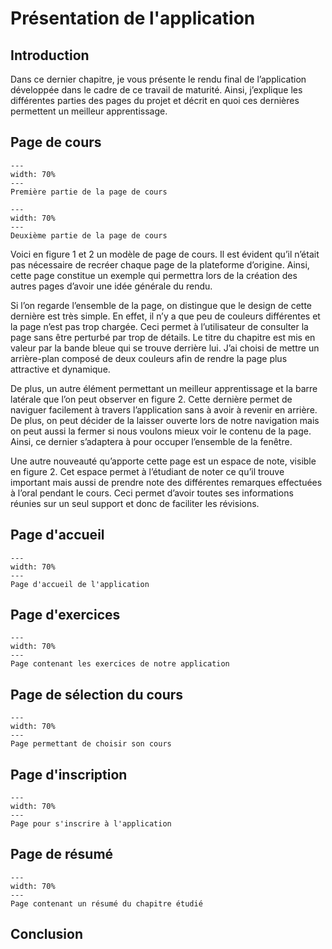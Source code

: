 # Présentation de l'application
## Introduction
Dans ce dernier chapitre, je vous présente le rendu final de l’application développée dans le cadre de ce travail de maturité. Ainsi, j’explique les différentes parties des pages du projet et décrit en quoi ces dernières permettent un meilleur apprentissage.  

## Page de cours
```{figure} images/coursepage1.png
---
width: 70%
---
Première partie de la page de cours
```

```{figure} images/coursepage2.png
---
width: 70%
---
Deuxième partie de la page de cours
```
Voici en figure 1 et 2 un modèle de page de cours. Il est évident qu’il n’était pas nécessaire de recréer chaque page de la plateforme d’origine. Ainsi, cette page constitue un exemple qui permettra lors de la création des autres pages d’avoir une idée générale du rendu.  

Si l’on regarde l’ensemble de la page, on distingue que le design de cette dernière est très simple. En effet, il n’y a que peu de couleurs différentes et la page n’est pas trop chargée. Ceci permet à l’utilisateur de consulter la page sans être perturbé par trop de détails. Le titre du chapitre est mis en valeur par la bande bleue qui se trouve derrière lui. J’ai choisi de mettre un arrière-plan composé de deux couleurs afin de rendre la page plus attractive et dynamique. 

De plus, un autre élément permettant un meilleur apprentissage et la barre latérale que l’on peut observer en figure 2. Cette dernière permet de naviguer facilement à travers l’application sans à avoir à revenir en arrière. De plus, on peut décider de la laisser ouverte lors de notre navigation mais on peut aussi la fermer si nous voulons mieux voir le contenu de la page. Ainsi, ce dernier s’adaptera à pour occuper l’ensemble de la fenêtre. 

Une autre nouveauté qu’apporte cette page est un espace de note, visible en figure 2. Cet espace permet à l’étudiant de noter ce qu’il trouve important mais aussi de prendre note des différentes remarques effectuées à l’oral pendant le cours. Ceci permet d’avoir toutes ses informations réunies sur un seul support et donc de faciliter les révisions. 
## Page d'accueil

```{figure} images/index_tm.png
---
width: 70%
---
Page d'accueil de l'application
```

## Page d'exercices

```{figure} images/exercice_tm.png
---
width: 70%
---
Page contenant les exercices de notre application
```
## Page de sélection du cours

```{figure} images/listcourses.png
---
width: 70%
---
Page permettant de choisir son cours
```
## Page d'inscription

```{figure} images/signup.png
---
width: 70%
---
Page pour s'inscrire à l'application
```
## Page de résumé

```{figure} images/resume_tm.png
---
width: 70%
---
Page contenant un résumé du chapitre étudié
```

## Conclusion
